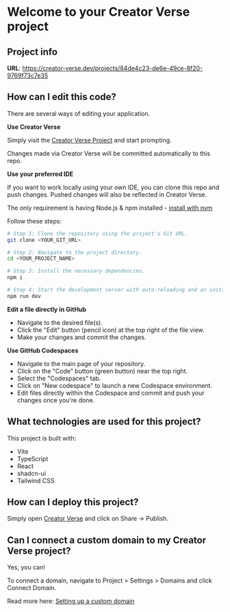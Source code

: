 # Welcome to your Creator Verse project

## Project info

**URL**: https://creator-verse.dev/projects/84de4c23-de6e-49ce-8f20-9769f73c7e35

## How can I edit this code?

There are several ways of editing your application.

**Use Creator Verse**

Simply visit the [Creator Verse Project](https://creator-verse.dev/projects/84de4c23-de6e-49ce-8f20-9769f73c7e35) and start prompting.

Changes made via Creator Verse will be committed automatically to this repo.

**Use your preferred IDE**

If you want to work locally using your own IDE, you can clone this repo and push changes. Pushed changes will also be reflected in Creator Verse.

The only requirement is having Node.js & npm installed - [install with nvm](https://github.com/nvm-sh/nvm#installing-and-updating)

Follow these steps:

```sh
# Step 1: Clone the repository using the project's Git URL.
git clone <YOUR_GIT_URL>

# Step 2: Navigate to the project directory.
cd <YOUR_PROJECT_NAME>

# Step 3: Install the necessary dependencies.
npm i

# Step 4: Start the development server with auto-reloading and an instant preview.
npm run dev
```

**Edit a file directly in GitHub**

- Navigate to the desired file(s).
- Click the "Edit" button (pencil icon) at the top right of the file view.
- Make your changes and commit the changes.

**Use GitHub Codespaces**

- Navigate to the main page of your repository.
- Click on the "Code" button (green button) near the top right.
- Select the "Codespaces" tab.
- Click on "New codespace" to launch a new Codespace environment.
- Edit files directly within the Codespace and commit and push your changes once you're done.

## What technologies are used for this project?

This project is built with:

- Vite
- TypeScript
- React
- shadcn-ui
- Tailwind CSS

## How can I deploy this project?

Simply open [Creator Verse](https://creator-verse.dev/projects/84de4c23-de6e-49ce-8f20-9769f73c7e35) and click on Share -> Publish.

## Can I connect a custom domain to my Creator Verse project?

Yes, you can!

To connect a domain, navigate to Project > Settings > Domains and click Connect Domain.

Read more here: [Setting up a custom domain](https://docs.creator-verse.dev/tips-tricks/custom-domain#step-by-step-guide)
